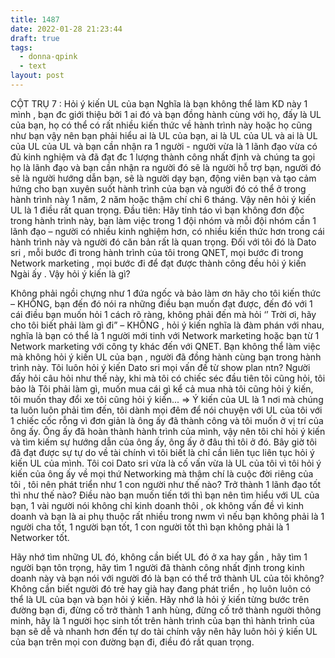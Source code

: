 ```yaml
---
title: 1487
date: 2022-01-28 21:23:44
draft: true
tags:
  - donna-qpink
  - text
layout: post
---
```


CỘT TRỤ 7 : Hỏi ý kiến UL của bạn
Nghĩa là bạn không thể làm KD này 1 mình , bạn đc giới thiệu bởi 1 ai đó và bạn đồng hành cùng với họ, đấy là UL của bạn, họ có thể có rất nhiều kiến thức về hành trình này hoặc họ cũng như bạn vậy nên bạn phải hiểu ai là UL của bạn, ai là UL của UL và ai là UL của UL của UL và bạn cần nhận ra 1 người - người vừa là 1 lãnh đạo vừa có đủ kinh nghiệm và đã đạt đc 1 lượng thành công nhất định và chúng ta gọi họ là lãnh đạo và bạn cần nhận ra người đó sẽ là người hỗ trợ bạn, người đó sẽ là người hướng dẫn bạn, sẽ là người dạy bạn, động viên bạn và tạo cảm hứng cho bạn xuyên suốt hành trình của bạn và người đó có thể ở trong hành trình này 1 năm, 2 năm hoặc thậm chí chỉ 6 tháng. Vậy nên hỏi ý kiến UL là 1 điều rất quan trọng.
Đầu tiên: Hãy tỉnh táo vì bạn không đơn độc trong hành trình này, bạn làm việc trong 1 đội nhóm và mỗi đội nhóm cần 1 lãnh đạo – người có nhiều kinh nghiệm hơn, có nhiều kiến thức hơn trong cái hành trình này và người đó căn bản rất là quan trọng. Đối với tôi đó là Dato sri , mỗi bước đi trong hành trình của tôi trong QNET, mọi bước đi trong Network marketing , mọi bước đi để đạt được thành công đều hỏi ý kiến Ngài ấy . Vậy hỏi ý kiến là gì?

Không phải ngồi chựng như 1 đứa ngốc và bảo làm ơn hãy cho tôi kiến thức – KHÔNG, bạn đến đó nói ra những điều bạn muốn đạt được, đến đó với 1 cái điều bạn muốn hỏi 1 cách rõ ràng, không phải đến mà hỏi ‘’ Trời ơi, hãy cho tôi biết phải làm gì đi” – KHÔNG , hỏi ý kiến nghĩa là đàm phán với nhau, nghĩa là bạn có thể là 1 người mới tinh với Network marketing hoặc bạn từ 1 Network marketing với công ty khác đến với QNET. Bạn không thể làm việc mà không hỏi ý kiến UL của bạn , người đã đồng hành cùng bạn trong hành trình này. Tôi luôn hỏi ý kiến Dato sri mọi vấn đề từ show plan ntn? Người đấy hỏi câu hỏi như thế này, khi mà tôi có chiếc séc đầu tiên tôi cũng hỏi, tôi bảo là Tôi phải làm gì, muốn mua cái gì kể cả mua nhà tôi cũng hỏi ý kiến, tôi muốn thay đổi xe tôi cũng hỏi ý kiến... => Ý kiến của UL là 1 nơi mà chúng ta luôn luôn phải tìm đến, tôi dành mọi đêm để nói chuyện với UL của tôi với 1 chiếc cốc rỗng vì đơn giản là ông ấy đã thành công và tôi muốn ở vị trí của ông ấy. Ông ấy đã hoàn thành hành trình của mình, vậy nên tôi chỉ hỏi ý kiến và tìm kiếm sự hướng dẫn của ông ấy, ông ấy ở đâu thì tôi ở đó. Bây giờ tôi đã đạt được sự tự do về tài chính vì tôi biết là chỉ cần liên tục liên tục hỏi ý kiến UL của mình. Tôi coi Dato sri vừa là cố vấn vừa là UL của tôi vì tôi hỏi ý kiến của ông ấy về mọi thứ Networking mà thậm chí là cuộc đời riêng của tôi , tôi nên phát triển như 1 con người như thế nào? Trở thành 1 lãnh đạo tốt thì như thế nào? Điều nào bạn muốn tiến tới thì bạn nên tìm hiểu với UL của bạn, 1 vài người nói không chỉ kinh doanh thôi , ok không vấn đề vì kinh doanh và bạn là ai phụ thuộc rất nhiều trong nwm vì nếu bạn không phải là 1 người cha tốt, 1 người bạn tốt, 1 con người tốt thì bạn không phải là 1 Networker tốt.

Hãy nhớ tìm những UL đó, không cần biết UL đó ở xa hay gần , hãy tìm 1 người bạn tôn trọng, hãy tìm 1 người đã thành công nhất định trong kinh doanh này và bạn nói với người đó là bạn có thể trở thành UL của tôi không? Không cần biết người đó trẻ hay già hay đang phát triển , họ luôn luôn có thể là UL của bạn và bạn hỏi ý kiến. Hãy nhớ là hỏi ý kiến từng bước trên đường bạn đi, đừng cố trở thành 1 anh hùng, đừng cố trở thành người thông minh, hãy là 1 người học sinh tốt trên hành trình của bạn thì hành trình của bạn sẽ dễ và nhanh hơn đến tự do tài chính vậy nên hãy luôn hỏi ý kiến UL của bạn trên mọi con đường bạn đi, điều đó rất quan trọng.
